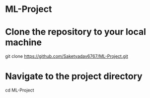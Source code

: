 # ML-Project
# Clone the repository to your local machine
git clone https://github.com/Saketyadav6767/ML-Project.git

# Navigate to the project directory
cd ML-Project

